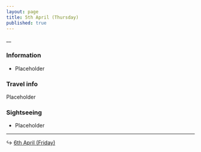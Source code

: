 ```yaml
---
layout: page
title: 5th April (Thursday)
published: true
---
```

__

### Information

- Placeholder

### Travel info

Placeholder

### Sightseeing

- Placeholder

<hr>

↪ [6th April (Friday)](/days/week4/6apr)
